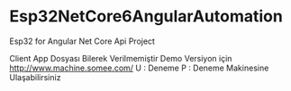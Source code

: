 # Esp32NetCore6AngularAutomation
Esp32 for Angular Net Core Api Project

Client App Dosyası Bilerek Verilmemiştir 
Demo Versiyon için
http://www.machine.somee.com/
U : Deneme
P : Deneme
Makinesine Ulaşabilirsiniz
